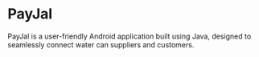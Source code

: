 # PayJal
PayJal is a user-friendly Android application built using Java, designed to seamlessly connect water can suppliers and customers.
